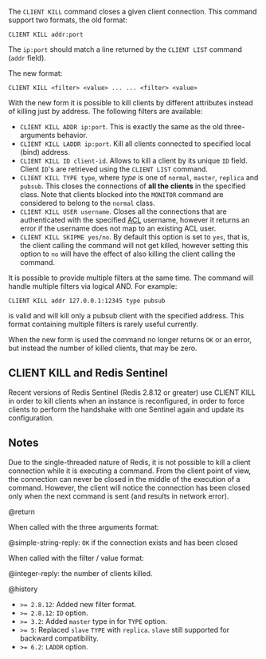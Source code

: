 The `CLIENT KILL` command closes a given client connection. This command support
two formats, the old format:

    CLIENT KILL addr:port

The `ip:port` should match a line returned by the `CLIENT LIST` command (`addr`
field).

The new format:

    CLIENT KILL <filter> <value> ... ... <filter> <value>

With the new form it is possible to kill clients by different attributes instead
of killing just by address. The following filters are available:

- `CLIENT KILL ADDR ip:port`. This is exactly the same as the old
  three-arguments behavior.
- `CLIENT KILL LADDR ip:port`. Kill all clients connected to specified local
  (bind) address.
- `CLIENT KILL ID client-id`. Allows to kill a client by its unique `ID` field.
  Client `ID`'s are retrieved using the `CLIENT LIST` command.
- `CLIENT KILL TYPE type`, where _type_ is one of `normal`, `master`, `replica`
  and `pubsub`. This closes the connections of **all the clients** in the
  specified class. Note that clients blocked into the `MONITOR` command are
  considered to belong to the `normal` class.
- `CLIENT KILL USER username`. Closes all the connections that are authenticated
  with the specified [ACL](/topics/acl) username, however it returns an error if
  the username does not map to an existing ACL user.
- `CLIENT KILL SKIPME yes/no`. By default this option is set to `yes`, that is,
  the client calling the command will not get killed, however setting this
  option to `no` will have the effect of also killing the client calling the
  command.

It is possible to provide multiple filters at the same time. The command will
handle multiple filters via logical AND. For example:

    CLIENT KILL addr 127.0.0.1:12345 type pubsub

is valid and will kill only a pubsub client with the specified address. This
format containing multiple filters is rarely useful currently.

When the new form is used the command no longer returns `OK` or an error, but
instead the number of killed clients, that may be zero.

## CLIENT KILL and Redis Sentinel

Recent versions of Redis Sentinel (Redis 2.8.12 or greater) use CLIENT KILL in
order to kill clients when an instance is reconfigured, in order to force
clients to perform the handshake with one Sentinel again and update its
configuration.

## Notes

Due to the single-threaded nature of Redis, it is not possible to kill a client
connection while it is executing a command. From the client point of view, the
connection can never be closed in the middle of the execution of a command.
However, the client will notice the connection has been closed only when the
next command is sent (and results in network error).

@return

When called with the three arguments format:

@simple-string-reply: `OK` if the connection exists and has been closed

When called with the filter / value format:

@integer-reply: the number of clients killed.

@history

- `>= 2.8.12`: Added new filter format.
- `>= 2.8.12`: `ID` option.
- `>= 3.2`: Added `master` type in for `TYPE` option.
- `>= 5`: Replaced `slave` `TYPE` with `replica`. `slave` still supported for
  backward compatibility.
- `>= 6.2`: `LADDR` option.
